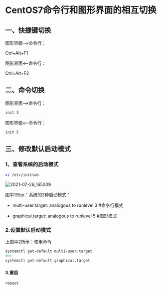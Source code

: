 # CentOS7命令行和图形界面的相互切换

## 一、快捷键切换

图形界面——>命令行：

Ctrl+Alt+F1

图形界面<——命令行：

Ctrl+Alt+F2

## 二、命令切换

图形界面——>命令行：

```bash
init 3
```

图形界面<——命令行：

```bash
init 5
```

## 三、修改默认启动模式

### 1、查看系统的启动模式

```bash
vi /etc/inittab
```

![2021-07-26_165209](https://img.qinweizhao.com/2021/07/2021-07-26_165209.png)

图中1所示：系统的2种启动模式：

- multi-user.target: analogous to runlevel 3 #命令行模式

- graphical.target: analogous to runlevel 5  #图形模式

### 2.设置默认启动模式

上图中2所示：使用命令

```bash
systemctl get-default multi-user.target
#or
systemctl get-default graphical.target
```

#### 3.重启

```bash
reboot
```
